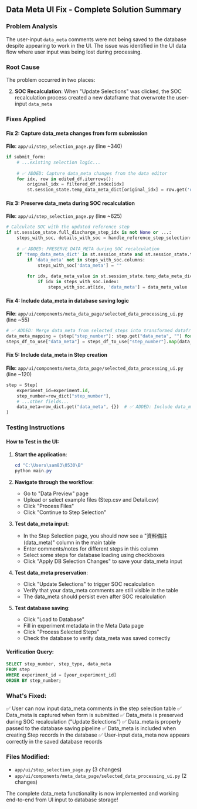 ## Data Meta UI Fix - Complete Solution Summary

### Problem Analysis
The user-input `data_meta` comments were not being saved to the database despite appearing to work in the UI. The issue was identified in the UI data flow where user input was being lost during processing.

### Root Cause
The problem occurred in two places:

2. **SOC Recalculation**: When "Update Selections" was clicked, the SOC recalculation process created a new dataframe that overwrote the user-input `data_meta`

### Fixes Applied


#### Fix 2: Capture data_meta changes from form submission
**File**: `app/ui/step_selection_page.py` (line ~340)
```python
if submit_form:
    # ...existing selection logic...
    
    # ✅ ADDED: Capture data_meta changes from the data editor
    for idx, row in edited_df.iterrows():
        original_idx = filtered_df.index[idx]
        st.session_state.temp_data_meta_dict[original_idx] = row.get('data_meta', "")
```

#### Fix 3: Preserve data_meta during SOC recalculation
**File**: `app/ui/step_selection_page.py` (line ~625)
```python
# Calculate SOC with the updated reference step
if st.session_state.full_discharge_step_idx is not None or ...:
    steps_with_soc, details_with_soc = handle_reference_step_selection(...)
    
    # ✅ ADDED: PRESERVE DATA_META during SOC recalculation
    if 'temp_data_meta_dict' in st.session_state and st.session_state.temp_data_meta_dict:
        if 'data_meta' not in steps_with_soc.columns:
            steps_with_soc['data_meta'] = ""
        
        for idx, data_meta_value in st.session_state.temp_data_meta_dict.items():
            if idx in steps_with_soc.index:
                steps_with_soc.at[idx, 'data_meta'] = data_meta_value
```

#### Fix 4: Include data_meta in database saving logic
**File**: `app/ui/components/meta_data_page/selected_data_processing_ui.py` (line ~55)
```python
# ✅ ADDED: Merge data_meta from selected_steps into transformed dataframe
data_meta_mapping = {step["step_number"]: step.get("data_meta", "") for step in st.session_state["selected_steps"]}
steps_df_to_use["data_meta"] = steps_df_to_use["step_number"].map(data_meta_mapping).fillna("")
```

#### Fix 5: Include data_meta in Step creation
**File**: `app/ui/components/meta_data_page/selected_data_processing_ui.py` (line ~120)
```python
step = Step(
    experiment_id=experiment.id,
    step_number=row_dict["step_number"],
    # ...other fields...
    data_meta=row_dict.get("data_meta", {})  # ✅ ADDED: Include data_meta
)
```

### Testing Instructions

#### How to Test in the UI:

1. **Start the application**:
   ```powershell
   cd "C:\Users\sam83\0530\B"
   python main.py
   ```

2. **Navigate through the workflow**:
   - Go to "Data Preview" page
   - Upload or select example files (Step.csv and Detail.csv)
   - Click "Process Files"
   - Click "Continue to Step Selection"

3. **Test data_meta input**:
   - In the Step Selection page, you should now see a "資料備註 (data_meta)" column in the main table
   - Enter comments/notes for different steps in this column
   - Select some steps for database loading using checkboxes
   - Click "Apply DB Selection Changes" to save your data_meta input

4. **Test data_meta preservation**:
   - Click "Update Selections" to trigger SOC recalculation
   - Verify that your data_meta comments are still visible in the table
   - The data_meta should persist even after SOC recalculation

5. **Test database saving**:
   - Click "Load to Database" 
   - Fill in experiment metadata in the Meta Data page
   - Click "Process Selected Steps"
   - Check the database to verify data_meta was saved correctly

#### Verification Query:
```sql
SELECT step_number, step_type, data_meta 
FROM step 
WHERE experiment_id = [your_experiment_id]
ORDER BY step_number;
```

### What's Fixed:
✅ User can now input data_meta comments in the step selection table
✅ Data_meta is captured when form is submitted
✅ Data_meta is preserved during SOC recalculation ("Update Selections")
✅ Data_meta is properly passed to the database saving pipeline
✅ Data_meta is included when creating Step records in the database
✅ User-input data_meta now appears correctly in the saved database records

### Files Modified:
- `app/ui/step_selection_page.py` (3 changes)
- `app/ui/components/meta_data_page/selected_data_processing_ui.py` (2 changes)

The complete data_meta functionality is now implemented and working end-to-end from UI input to database storage!

